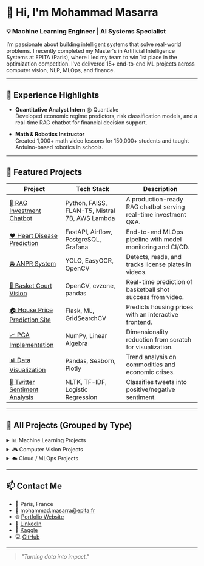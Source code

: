 
# 👋 Hi, I'm Mohammad Masarra

### 💡 Machine Learning Engineer | AI Systems Specialist

I’m passionate about building intelligent systems that solve real-world problems. I recently completed my Master's in Artificial Intelligence Systems at EPITA (Paris), where I led my team to win 1st place in the optimization competition. I've delivered 15+ end-to-end ML projects across computer vision, NLP, MLOps, and finance.

---

## 💼 Experience Highlights

- **Quantitative Analyst Intern** @ Quantlake  
  Developed economic regime predictors, risk classification models, and a real-time RAG chatbot for financial decision support.

- **Math & Robotics Instructor**  
  Created 1,000+ math video lessons for 150,000+ students and taught Arduino-based robotics in schools.

---

## 🚀 Featured Projects

| Project | Tech Stack | Description |
|--------|------------|-------------|
| [🔎 RAG Investment Chatbot](https://github.com/Mohammad8931/Projects/tree/main/RAG%20Chatbot) | Python, FAISS, FLAN-T5, Mistral 7B, AWS Lambda | A production-ready RAG chatbot serving real-time investment Q&A. |
| [❤️ Heart Disease Prediction](https://github.com/Mohammad8931/Machine-Learning-Projects/tree/main/Heart%20Disease%20Classifier%20Into%20Production) | FastAPI, Airflow, PostgreSQL, Grafana | End-to-end MLOps pipeline with model monitoring and CI/CD. |
| [🚘 ANPR System](https://github.com/Mohammad8931/Machine-Learning-Projects/tree/main/Automatic%20Number%20Plate%20Recognition) | YOLO, EasyOCR, OpenCV | Detects, reads, and tracks license plates in videos. |
| [🏀 Basket Court Vision](https://github.com/Mohammad8931/Projects/tree/main/Court%20Vision) | OpenCV, cvzone, pandas | Real-time prediction of basketball shot success from video. |
| [🏠 House Price Prediction Site](https://github.com/Mohammad8931/Machine-Learning-Projects/tree/main/House%20Price%20Prediction%20Website) | Flask, ML, GridSearchCV | Predicts housing prices with an interactive frontend. |
| [📈 PCA Implementation](https://github.com/Mohammad8931/Machine-Learning-Projects/tree/main/Principal%20Component%20Analysis) | NumPy, Linear Algebra | Dimensionality reduction from scratch for visualization. |
| [📊 Data Visualization](https://github.com/Mohammad8931/Machine-Learning-Projects/tree/main/Data%20Visualization%20Project) | Pandas, Seaborn, Plotly | Trend analysis on commodities and economic crises. |
| [💬 Twitter Sentiment Analysis](https://github.com/Mohammad8931/Machine-Learning-Projects/tree/main/Sentiment%20Analysis%20on%20Tweets) | NLTK, TF-IDF, Logistic Regression | Classifies tweets into positive/negative sentiment. |

---

## 📂 All Projects (Grouped by Type)

<details>
<summary>📊 Machine Learning Projects</summary>

- [Loan Approval Prediction](https://github.com/Mohammad8931/Projects/tree/main/Loan%20Approval)
- [Stock Price Prediction with LSTM](https://github.com/Mohammad8931/Projects/tree/main/Stock%20Price%20Forecasting)
- [PCA Implementation](https://github.com/Mohammad8931/Machine-Learning-Projects/tree/main/Principal%20Component%20Analysis)
</details>

<details>
<summary>🎮 Computer Vision Projects</summary>

- [Gesture Volume Control](https://github.com/Mohammad8931/Projects/tree/main/Gesture%20Volume%20Control)
- [Finger Counting App](https://github.com/Mohammad8931/Projects/tree/main/Finger%20Counting)
- [Deaf Sign Language System (WIP)](https://github.com/Mohammad8931/Projects/tree/main/Deaf%20Sign%20Language%20System)
</details>

<details>
<summary>☁️ Cloud / MLOps Projects</summary>

- [Healthcare Management System on AWS](https://github.com/Mohammad8931/Projects/tree/main/Healthcare%20System%20AWS)
- [Heart Disease MLOps Pipeline](https://github.com/Mohammad8931/Machine-Learning-Projects/tree/main/Heart%20Disease%20Classifier%20Into%20Production)
</details>

---

## 📫 Contact Me

- 📍 Paris, France  
- 📧 mohammad.masarra@epita.fr  
- 🌐 [Portfolio Website](https://your-portfolio-url.com)  
- 💼 [LinkedIn](https://www.linkedin.com/in/mohammadmasarra/)  
- 🧠 [Kaggle](https://www.kaggle.com/your-profile)  
- 💻 [GitHub](https://github.com/Mohammad8931)

---

> _"Turning data into impact."_
